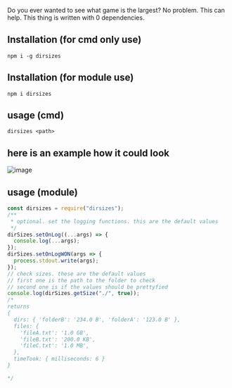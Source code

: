 Do you ever wanted to see what game is the largest? No problem. This can help.
This thing is written with 0 dependencies.

## Installation (for cmd only use)

```
npm i -g dirsizes
```

## Installation (for module use)

```
npm i dirsizes
```

## usage (cmd)

```
dirsizes <path>
```

## here is an example how it could look

![image](https://user-images.githubusercontent.com/67194495/146416151-e4516c2d-a708-4724-9389-8b73c93b2a6d.png)

## usage (module)

```js
const dirsizes = require("dirsizes");
/**
 * optional. set the logging functions. this are the default values
 */
dirSizes.setOnLog((...args) => {
  console.log(...args);
});
dirSizes.setOnLogWON(args => {
  process.stdout.write(args);
});
// check sizes. these are the default values
// first one is the path to the folder to check
// second one is if the values should be prettyfied
console.log(dirSizes.getSize("./", true));
/* 
returns
{
  dirs: { 'folderB': '234.0 B', 'folderA': '123.0 B' },
  files: {
    'fileA.txt': '1.0 GB',
    'fileB.txt': '200.0 KB',
    'fileC.txt': '1.0 MB',
  },
  timeTook: { milliseconds: 6 }
}

*/
```
